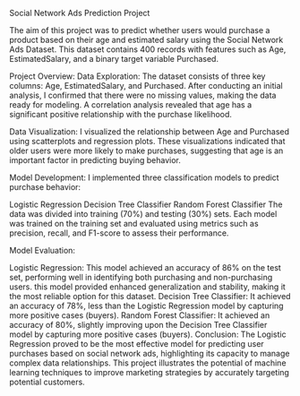 Social Network Ads Prediction Project

The aim of this project was to predict whether users would purchase a product based on their age and estimated salary using the Social Network Ads Dataset. This dataset contains 400 records with features such as Age, EstimatedSalary, and a binary target variable Purchased.

Project Overview:
Data Exploration: The dataset consists of three key columns: Age, EstimatedSalary, and Purchased. After conducting an initial analysis, I confirmed that there were no missing values, making the data ready for modeling. A correlation analysis revealed that age has a significant positive relationship with the purchase likelihood.

Data Visualization: I visualized the relationship between Age and Purchased using scatterplots and regression plots. These visualizations indicated that older users were more likely to make purchases, suggesting that age is an important factor in predicting buying behavior.

Model Development: I implemented three classification models to predict purchase behavior:

Logistic Regression
Decision Tree Classifier
Random Forest Classifier
The data was divided into training (70%) and testing (30%) sets. Each model was trained on the training set and evaluated using metrics such as precision, recall, and F1-score to assess their performance.

Model Evaluation:

Logistic Regression: This model achieved an accuracy of 86% on the test set, performing well in identifying both purchasing and non-purchasing users. this model provided enhanced generalization and stability, making it the most reliable option for this dataset.
Decision Tree Classifier: It achieved an accuracy of 78%, less than  the Logistic Regression model by capturing more positive cases (buyers).
Random Forest Classifier: It achieved an accuracy of 80%, slightly improving upon the Decision Tree Classifier model by capturing more positive cases (buyers).
Conclusion:
The Logistic Regression proved to be the most effective model for predicting user purchases based on social network ads, highlighting its capacity to manage complex data relationships. This project illustrates the potential of machine learning techniques to improve marketing strategies by accurately targeting potential customers.
